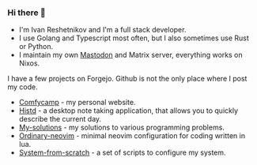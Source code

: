 ### Hi there 👋

- I'm Ivan Reshetnikov and I'm a full stack developer.
- I use Golang and Typescript most often, but I also sometimes use Rust or Python.
- I maintain my own [Mastodon](https://m.comfycamp.space) and Matrix server, everything works on Nixos.

I have a few projects on Forgejo. Github is not the only place where I post my code.

- [Comfycamp](https://git.comfycamp.space/lumin/comfycamp) - my personal website.
- [Histd](https://git.comfycamp.space/lumin/histd) - a desktop note taking application, that allows you to quickly describe the current day.
- [My-solutions](https://git.comfycamp.space/lumin/my-solutions) - my solutions to various programming problems.
- [Ordinary-neovim](https://git.comfycamp.space/lumin/ordinary-neovim) - minimal neovim configuration for coding written in lua.
- [System-from-scratch](https://git.comfycamp.space/lumin/system-from-scratch) - a set of scripts to configure my system.
